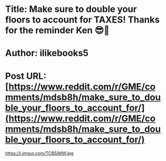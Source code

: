 # Title: Make sure to double your floors to account for TAXES! Thanks for the reminder Ken 😎🚀
# Author: ilikebooks5
# Post URL: [https://www.reddit.com/r/GME/comments/mdsb8h/make_sure_to_double_your_floors_to_account_for/](https://www.reddit.com/r/GME/comments/mdsb8h/make_sure_to_double_your_floors_to_account_for/)


https://i.imgur.com/TO85iMW.jpg